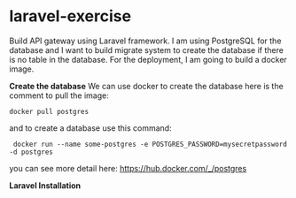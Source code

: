 # laravel-exercise
Build API gateway using Laravel framework. I am using PostgreSQL for the database and I want to build migrate system to create the database if there is no table in the database. For the deployment, I am going to build a docker image.

**Create the database**
We can use docker to create the database here is the comment to pull the image:
```
docker pull postgres
```
and to create a database use this command:
```
 docker run --name some-postgres -e POSTGRES_PASSWORD=mysecretpassword -d postgres
```
you can see more detail here: https://hub.docker.com/_/postgres

**Laravel Installation**
